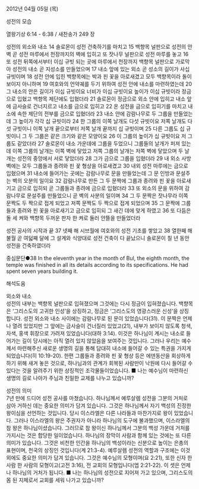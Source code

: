 2012년 04월 05일 (목)

성전의 모습



열왕기상 6:14 - 6:38 / 새찬송가 249 장


성전의 외소와 내소
14 솔로몬이 성전 건축하기를 마치고 15 백향목 널판으로 성전의 안벽 곧 성전 마루에서 천장까지의 벽에 입히고 또 잣나무 널판으로 성전 마루를 놓고 16 또 성전 뒤쪽에서부터 이십 규빗 되는 곳에 마루에서 천장까지 백향목 널판으로 가로막아 성전의 내소 곧 지성소를 만들었으며 17 내소 앞에 있는 외소 곧 성소의 길이가 사십 규빗이며 18 성전 안에 입힌 백향목에는 박과 핀 꽃을 아로새겼고 모두 백향목이라 돌이 보이지 아니하며 19 여호와의 언약궤를 두기 위하여 성전 안에 내소를 마련하였는데 20 그 내소의 안은 길이가 이십 규빗이요 너비가 이십 규빗이요 높이가 이십 규빗이라 정금으로 입혔고 백향목 제단에도 입혔더라 21 솔로몬이 정금으로 외소 안에 입히고 내소 앞에 금사슬로 건너지르고 내소를 금으로 입히고 22 온 성전을 금으로 입히기를 마치고 내소에 속한 제단의 전부를 금으로 입혔더라 23 내소 안에 감람나무로 두 그룹을 만들었는데 그 높이가 각각 십 규빗이라 24 한 그룹의 이쪽 날개도 다섯 규빗이요 저쪽 날개도 다섯 규빗이니 이쪽 날개 끝으로부터 저쪽 날개 끝까지 십 규빗이며 25 다른 그룹도 십 규빗이니 그 두 그룹은 같은 크기와 같은 모양이요 26 이 그룹의 높이가 십 규빗이요 저 그룹도 같았더라 27 솔로몬이 내소 가운데에 그룹을 두었으니 그룹들의 날개가 퍼져 있는데 이쪽 그룹의 날개는 이쪽 벽에 닿았고 저쪽 그룹의 날개는 저쪽 벽에 닿았으며 두 날개는 성전의 중앙에서 서로 닿았더라 28 그가 금으로 그룹을 입혔더라 29 내 외소 사방 벽에는 모두 그룹들과 종려와 핀 꽃 형상을 아로새겼고 30 내외 성전 마루에는 금으로 입혔으며 31 내소에 들어가는 곳에는 감람나무로 문을 만들었는데 그 문 인방과 문설주는 벽의 오분의 일이요 32 감람나무로 만든 그 두 문짝에 그룹과 종려와 핀 꽃을 아로새기고 금으로 입히되 곧 그룹들과 종려에 금으로 입혔더라 33 또 외소의 문을 위하여 감람나무로 문설주를 만들었으니 곧 벽의 사분의 일이며 34 그 두 문짝은 잣나무라 이쪽 문짝도 두 짝으로 접게 되었고 저쪽 문짝도 두 짝으로 접게 되었으며 35 그 문짝에 그룹들과 종려와 핀 꽃을 아로새기고 금으로 입히되 그 새긴 데에 맞게 하였고 36 또 다듬은 돌 세 켜와 백향목 두꺼운 판자 한 켜로 둘러 안뜰을 만들었더라

성전 공사의 시작과 끝
37 넷째 해 시브월에 여호와의 성전 기초를 쌓았고 38 열한째 해 불월 곧 여덟째 달에 그 설계와 식양대로 성전 건축이 다 끝났으니 솔로몬이 칠 년 동안 성전을 건축하였더라

중심문단●38 In the eleventh year in the month of Bul, the eighth month, the temple was finished in all its details according to its specifications. He had spent seven years building it.

해석도움





외소와 내소  
성전의 내부는 백향목 널판으로 입혀졌으며 그것에는 다시 정금이 입혀졌습니다. 백향목은 ‘그리스도의 고귀한 인성’을 상징하고, 정금은 ‘그리스도의 영광스러운 신성’을 상징합니다. 성전 외소와 내소 사이에는 감람나무로 된 문이 있었습니다(31). 이 문짝은 언제나 열려 있었지만 그 앞에는 금사슬이 건너질러 있었고(21), 내부가 보이지 않도록 청색, 자색, 홍색 휘장으로 가려져 있었습니다(대하 3:14). 이것은 하나님이 계시는 내소로 들어가는 길이 당시에는 아직 열려 있지 않았음을 보여주는 것입니다. 그러나 우리는 예수께서 마련해주신 새로운 생명의 길을 통해 담대히 내소에 들어갈 수 있는 특권을 가지게 되었습니다(히 10:19-20). 한편 그룹들과 종려와 핀 꽃 형상 등은 에덴동산을 회상하게 하기 위해 새겨 놓은 것으로, 하나님과의 관계가 회복된 사람만이 낙원에 다시 들어갈 수 있다는 것을 알려주기 위한 상징적인 조각물들이었습니다.
■ 나는 예수님이 마련하신 생명의 길로 나아가 주님과 친밀한 교제를 나누고 있습니까?

성전의 의미  
7년 만에 드디어 성전 공사를 마쳤습니다. 하나님께서 예루살렘 성전을 그분의 거처로 삼아 거하신 데는 중요한 의미가 담겨 있습니다. 그것은 하나님께서 자기 백성의 진정한 왕이심을 선언하는 것입니다. 당시 이스라엘은 다른 나라들과 마찬가지로 왕이 있었습니다. 그러나 이스라엘의 왕은 주권자가 아니라 하나님의 도구에 불과했으며, 이스라엘의 참 왕은 하나님이셨습니다. 그러므로 참 왕이신 하나님께서 그분의 백성 가운데 거처를 가지시는 것은 합당한 일이었습니다. 하나님의 장막이 사람과 함께 있는 것에는 또 다른 의미가 있습니다. 그것은 비천한 인간을 하나님의 백성이라는 신분으로 높이는 은총의 표현이며, 천국의 상징인 것입니다(계 21:3-4). 예루살렘 성전의 역할과 구조에는 이것 외에도 중요한 의미가 담겨 있습니다. 그것은 예수님의 모형이며(요 2:21), 또한 신자 한 사람 한 사람의 모형이고(고전 3:16), 전 교회의 모형입니다(엡 2:21-22). 이 셋은 언제나 하나님의 거처가 됩니다.
■ 나는 하나님의 성전으로 지어져 가고 있으며, 그리스도의 몸 된 지체로서 교회를 세워 나가고 있습니까?